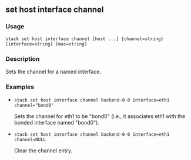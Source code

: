 ## set host interface channel

### Usage

`stack set host interface channel [host ...] {channel=string} [interface=string] [mac=string]`

### Description

Sets the channel for a named interface.

### Examples

* `stack set host interface channel backend-0-0 interface=eth1 channel="bond0"`

   Sets the channel for eth1 to be "bond0" (i.e., it associates eth1 with
	the bonded interface named "bond0").

* `stack set host interface channel backend-0-0 interface=eth1 channel=NULL`

   Clear the channel entry.



